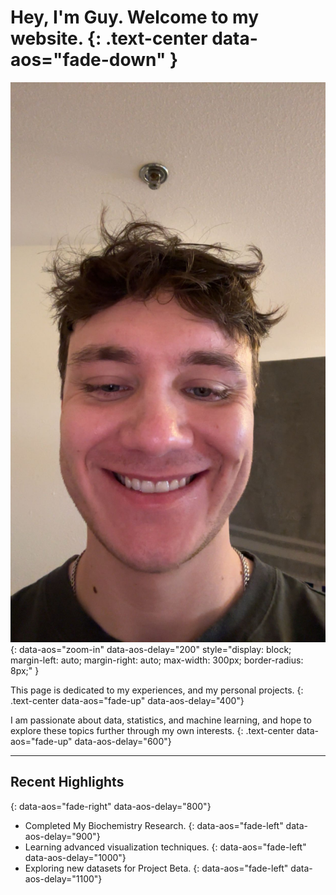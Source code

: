 # Hey, I'm Guy. Welcome to my website. {: .text-center data-aos="fade-down" }

![A picture relevant to the portfolio, maybe Guy Weibel](images/IMG_1.jpg){: data-aos="zoom-in" data-aos-delay="200" style="display: block; margin-left: auto; margin-right: auto; max-width: 300px; border-radius: 8px;" }

This page is dedicated to my experiences, and my personal projects.
{: .text-center data-aos="fade-up" data-aos-delay="400"}

I am passionate about data, statistics, and machine learning, and hope to explore these topics further through my own interests.
{: .text-center data-aos="fade-up" data-aos-delay="600"}

---

## Recent Highlights
{: data-aos="fade-right" data-aos-delay="800"}

<!-- Example of animating a list -->
*   Completed My Biochemistry Research.
{: data-aos="fade-left" data-aos-delay="900"}
*   Learning advanced visualization techniques.
{: data-aos="fade-left" data-aos-delay="1000"}
*   Exploring new datasets for Project Beta.
{: data-aos="fade-left" data-aos-delay="1100"}
